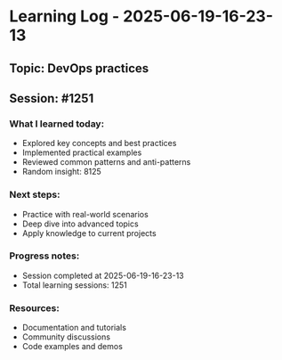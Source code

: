 # Learning Log - 2025-06-19-16-23-13

## Topic: DevOps practices
## Session: #1251

### What I learned today:
- Explored key concepts and best practices
- Implemented practical examples  
- Reviewed common patterns and anti-patterns
- Random insight: 8125

### Next steps:
- Practice with real-world scenarios
- Deep dive into advanced topics
- Apply knowledge to current projects

### Progress notes:
- Session completed at 2025-06-19-16-23-13
- Total learning sessions: 1251

### Resources:
- Documentation and tutorials
- Community discussions
- Code examples and demos

